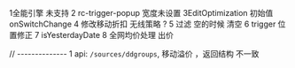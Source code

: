 1全能引擎 未支持
2 rc-trigger-popup   宽度未设置
3EditOptimization  初始值  onSwitchChange
4 修改移动折扣  无线策略 ?
5 过滤  空的时候 清空
6 trigger 位置修正
7 isYesterdayDate
8 全网均价处理 出价 




// --------------
    1 api: `/sources/ddgroups`,   移动溢价 ，返回结构 不一致
